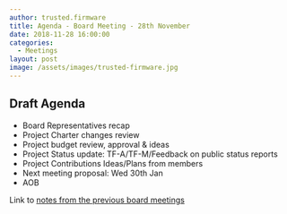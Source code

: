 ```yaml
---
author: trusted.firmware
title: Agenda - Board Meeting - 28th November
date: 2018-11-28 16:00:00
categories:
  - Meetings
layout: post
image: /assets/images/trusted-firmware.jpg
---
```

## Draft Agenda

 * Board Representatives recap
 * Project Charter changes review
 * Project budget review, approval & ideas
 * Project Status update: TF-A/TF-M/Feedback on public status reports
 * Project Contributions Ideas/Plans from members
 * Next meeting proposal: Wed 30th Jan
 * AOB
 
 Link to [notes from the previous board meetings](https://developer.trustedfirmware.org/w/resources/board-minutes/) 
